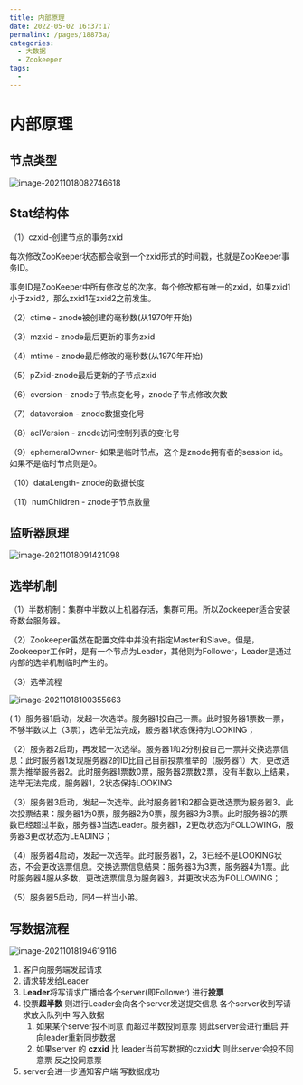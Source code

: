 ```yaml
---
title: 内部原理
date: 2022-05-02 16:37:17
permalink: /pages/18873a/
categories:
  - 大数据
  - Zookeeper
tags:
  - 
---
```

# 内部原理

## **节点类型**

![image-20211018082746618](https://cdn.jsdelivr.net/gh/Iekrwh/images/md-images/image-20211018082746618.png)

## Stat结构体

  （1）czxid-创建节点的事务zxid

  每次修改ZooKeeper状态都会收到一个zxid形式的时间戳，也就是ZooKeeper事务ID。

  事务ID是ZooKeeper中所有修改总的次序。每个修改都有唯一的zxid，如果zxid1小于zxid2，那么zxid1在zxid2之前发生。

  （2）ctime - znode被创建的毫秒数(从1970年开始)

  （3）mzxid - znode最后更新的事务zxid

  （4）mtime - znode最后修改的毫秒数(从1970年开始)

  （5）pZxid-znode最后更新的子节点zxid

  （6）cversion - znode子节点变化号，znode子节点修改次数

  （7）dataversion - znode数据变化号

  （8）aclVersion - znode访问控制列表的变化号

  （9）ephemeralOwner- 如果是临时节点，这个是znode拥有者的session id。如果不是临时节点则是0。

  （10）dataLength- znode的数据长度

  （11）numChildren - znode子节点数量



## 监听器原理

![image-20211018091421098](https://cdn.jsdelivr.net/gh/Iekrwh/images/md-images/image-20211018091421098.png)



## 选举机制

（1）半数机制：集群中半数以上机器存活，集群可用。所以Zookeeper适合安装奇数台服务器。

（2）Zookeeper虽然在配置文件中并没有指定Master和Slave。但是，Zookeeper工作时，是有一个节点为Leader，其他则为Follower，Leader是通过内部的选举机制临时产生的。

（3）选举流程

![image-20211018100355663](https://cdn.jsdelivr.net/gh/Iekrwh/images/md-images/image-20211018100355663.png)

( 1）服务器1启动，发起一次选举。服务器1投自己一票。此时服务器1票数一票，不够半数以上（3票），选举无法完成，服务器1状态保持为LOOKING；

（2）服务器2启动，再发起一次选举。服务器1和2分别投自己一票并交换选票信息：此时服务器1发现服务器2的ID比自己目前投票推举的（服务器1）大，更改选票为推举服务器2。此时服务器1票数0票，服务器2票数2票，没有半数以上结果，选举无法完成，服务器1，2状态保持LOOKING

（3）服务器3启动，发起一次选举。此时服务器1和2都会更改选票为服务器3。此次投票结果：服务器1为0票，服务器2为0票，服务器3为3票。此时服务器3的票数已经超过半数，服务器3当选Leader。服务器1，2更改状态为FOLLOWING，服务器3更改状态为LEADING；

（4）服务器4启动，发起一次选举。此时服务器1，2，3已经不是LOOKING状态，不会更改选票信息。交换选票信息结果：服务器3为3票，服务器4为1票。此时服务器4服从多数，更改选票信息为服务器3，并更改状态为FOLLOWING；

（5）服务器5启动，同4一样当小弟。

## 写数据流程

![image-20211018194619116](https://cdn.jsdelivr.net/gh/Iekrwh/images/md-images/image-20211018194619116.png)

1. 客户向服务端发起请求
2. 请求转发给Leader
3. **Leader**将写请求广播给各个server(即Follower) 进行**投票**
4. 投票**超半数** 则进行Leader会向各个server发送提交信息 各个server收到写请求放入队列中 写入数据
   1. 如果某个server投不同意 而超过半数投同意票 则此server会进行重启 并向leader重新同步数据
   2. 如果server 的 **czxid** 比 leader当前写数据的czxid**大** 则此server会投不同意票 反之投同意票
5. server会进一步通知客户端 写数据成功



